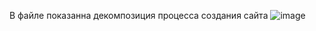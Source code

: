 В файле показанна декомпозиция процесса создания сайта
![image](https://user-images.githubusercontent.com/83282284/117570843-5d20f980-b10f-11eb-979d-ef36e260eacb.png)
